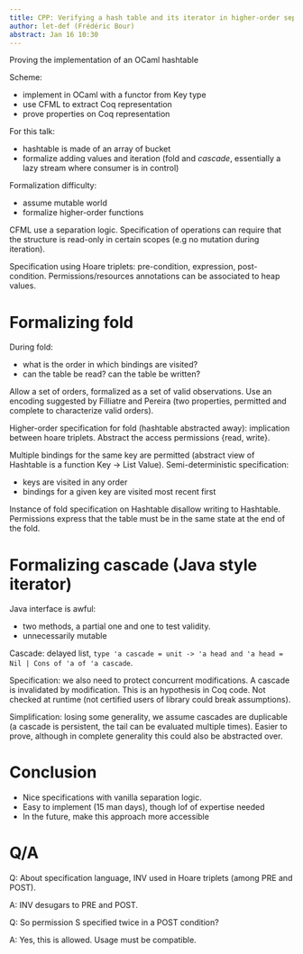 ```yaml
---
title: CPP: Verifying a hash table and its iterator in higher-order separation logic
author: let-def (Frédéric Bour)
abstract: Jan 16 10:30
---
```


Proving the implementation of an OCaml hashtable 

Scheme:
- implement in OCaml with a functor from Key type
- use CFML to extract Coq representation
- prove properties on Coq representation

For this talk:
- hashtable is made of an array of bucket
- formalize adding values and iteration (fold and _cascade_, essentially a lazy stream where consumer is in control)

Formalization difficulty:
- assume mutable world
- formalize higher-order functions

CFML use a separation logic.
Specification of operations can require that the structure is read-only in certain scopes (e.g no mutation during iteration).

Specification using Hoare triplets: pre-condition, expression, post-condition.
Permissions/resources annotations can be associated to heap values.

# Formalizing fold

During fold:
- what is the order in which bindings are visited?
- can the table be read? can the table be written?

Allow a set of orders, formalized as a set of valid observations.
Use an encoding suggested by Filliatre and Pereira (two properties, permitted and complete to characterize valid orders).

Higher-order specification for fold (hashtable abstracted away): implication between hoare triplets.
Abstract the access permissions {read, write}.

Multiple bindings for the same key are permitted (abstract view of Hashtable is a function Key -> List Value).
Semi-deterministic specification:
- keys are visited in any order
- bindings for a given key are visited most recent first

Instance of fold specification on Hashtable disallow writing to Hashtable. Permissions express that the table must be in the same state at the end of the fold.

# Formalizing cascade (Java style iterator)

Java interface is awful:
- two methods, a partial one and one to test validity.
- unnecessarily mutable

Cascade: delayed list, `type 'a cascade = unit -> 'a head and 'a head = Nil | Cons of 'a of 'a cascade`.

Specification: we also need to protect concurrent modifications.
A cascade is invalidated by modification.
This is an hypothesis in Coq code. Not checked at runtime (not certified users of library could break assumptions).

Simplification: losing some generality, we assume cascades are duplicable (a cascade is persistent, the tail can be evaluated multiple times).
Easier to prove, although in complete generality this could also be abstracted over.

# Conclusion

- Nice specifications with vanilla separation logic.
- Easy to implement (15 man days), though lof of expertise needed
- In the future, make this approach more accessible 

# Q/A

Q: About specification language, INV used in Hoare triplets (among PRE and POST).

A: INV desugars to PRE and POST.

Q: So permission S specified twice in a POST condition?

A: Yes, this is allowed. Usage must be compatible.
